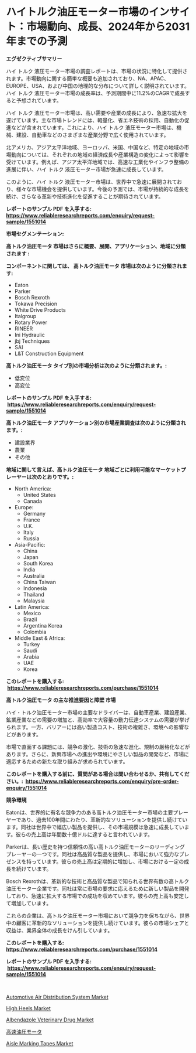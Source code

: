 <p><h1>ハイトルク油圧モーター市場のインサイト：市場動向、成長、2024年から2031年までの予測</h1></p><p><strong>エグゼクティブサマリー</strong></p>
<p><p>ハイ トルク 液圧モーター市場の調査レポートは、市場の状況に特化して提供されます。市場動向に関する簡単な概要も追加されており、NA、APAC、EUROPE、USA、および中国の地理的な分布について詳しく説明されています。ハイ トルク 液圧モーター市場の成長率は、予測期間中に11.2%のCAGRで成長すると予想されています。</p><p>ハイ トルク 液圧モーター市場は、高い需要や産業の成長により、急速な拡大を遂げています。主な市場トレンドには、軽量化、省エネ技術の採用、自動化の促進などが含まれています。これにより、ハイ トルク 液圧モーター市場は、機械、建設、自動車などのさまざまな産業分野で広く使用されています。</p><p>北アメリカ、アジア太平洋地域、ヨーロッパ、米国、中国など、特定の地域の市場動向については、それぞれの地域の経済成長や産業構造の変化によって影響を受けています。例えば、アジア太平洋地域では、高速な工業化やインフラ整備の進展に伴い、ハイ トルク 液圧モーター市場が急速に成長しています。</p><p>このように、ハイ トルク 液圧モーター市場は、世界中で急速に展開されており、様々な市場機会を提供しています。今後の予測では、市場が持続的な成長を続け、さらなる革新や技術進化を促進することが期待されています。</p></p>
<p><strong>レポートのサンプル PDF を入手する: <a href="https://www.reliableresearchreports.com/enquiry/request-sample/1551014">https://www.reliableresearchreports.com/enquiry/request-sample/1551014</a></strong></p>
<p><strong>市場セグメンテーション:</strong></p>
<p><strong> 高トルク油圧モータ 市場はさらに概要、展開、アプリケーション、地域に分類されます :</strong></p>
<p><strong>コンポーネントに関しては、 高トルク油圧モータ 市場は次のように分類されます: &nbsp;</strong></p>
<p><ul><li>Eaton</li><li>Parker</li><li>Bosch Rexroth</li><li>Tokawa Precision</li><li>White Drive Products</li><li>Italgroup</li><li>Rotary Power</li><li>RINEER</li><li>Ini Hydraulic</li><li>jbj Techniques</li><li>SAI</li><li>L&T Construction Equipment</li></ul></p>
<p><strong> 高トルク油圧モータ タイプ別の市場分析は次のように分類されます。:</strong></p>
<p><ul><li>低変位</li><li>高変位</li></ul></p>
<p><strong>レポートのサンプル PDF を入手する: &nbsp;<a href="https://www.reliableresearchreports.com/enquiry/request-sample/1551014">https://www.reliableresearchreports.com/enquiry/request-sample/1551014</a></strong></p>
<p><strong> 高トルク油圧モータ アプリケーション別の市場産業調査は次のように分類されます。:</strong></p>
<p><ul><li>建設業界</li><li>農業</li><li>その他</li></ul></p>
<p><strong>地域に関して言えば、高トルク油圧モータ 地域ごとに利用可能なマーケットプレーヤーは次のとおりです。:</strong></p>
<p><ul>
    <li>
        North America:
        <ul>
            <li>United States</li>
            <li>Canada</li>
        </ul>
    </li>
    <li>
        Europe:
        <ul>
            <li>Germany</li>
            <li>France</li>
            <li>U.K.</li>
            <li>Italy</li>
            <li>Russia</li>
        </ul>
    </li>
    <li>
        Asia-Pacific:
        <ul>
            <li>China</li>
            <li>Japan</li>
            <li>South Korea</li>
            <li>India</li>
            <li>Australia</li>
            <li>China Taiwan</li>
            <li>Indonesia</li>
            <li>Thailand</li>
            <li>Malaysia</li>
        </ul>
    </li>
    <li>
        Latin America:
        <ul>
            <li>Mexico</li>
            <li>Brazil</li>
            <li>Argentina Korea</li>
            <li>Colombia</li>
        </ul>
    </li>
    <li>
        Middle East & Africa:
        <ul>
            <li>Turkey</li>
            <li>Saudi</li>
            <li>Arabia</li>
            <li>UAE</li>
            <li>Korea</li>
        </ul>
    </li>
    </ul></p>
<p><strong>このレポートを購入する: &nbsp;<a href="https://www.reliableresearchreports.com/purchase/1551014">https://www.reliableresearchreports.com/purchase/1551014</a></strong></p>
<p><strong>高トルク油圧モータ の主な推進要因と障壁 市場</strong></p>
<p><p>ハイ・トルク油圧モーター市場の主要なドライバーは、自動車産業、建設産業、鉱業産業などの需要の増加と、高効率で大容量の動力伝達システムの需要が挙げられます。一方、バリアーには高い製造コスト、技術の複雑さ、環境への影響などがあります。</p><p>市場で直面する課題には、競争の激化、技術の急速な進化、規制の厳格化などがあります。さらに、新興市場への進出や環境にやさしい製品の開発など、市場に適応するための新たな取り組みが求められています。</p></p>
<p><strong>このレポートを購入する前に、質問がある場合は問い合わせるか、共有してください。:&nbsp; <a href="https://www.reliableresearchreports.com/enquiry/pre-order-enquiry/1551014">https://www.reliableresearchreports.com/enquiry/pre-order-enquiry/1551014</a></strong></p>
<p><strong>競争環境</strong></p>
<p><p>Eatonは、世界的に有名な競争力のある高トルク油圧モーター市場の主要プレーヤーであり、過去100年間にわたり、革新的なソリューションを提供し続けています。同社は世界中で幅広い製品を提供し、その市場規模は急速に成長しています。彼らの売上高は年間数十億ドルに達すると言われています。</p><p>Parkerは、長い歴史を持つ信頼性の高い高トルク油圧モーターのリーディングプレーヤーの一つです。同社は高品質な製品を提供し、市場において強力なプレゼンスを持っています。彼らの売上高は定期的に増加し、市場における一定の成長を続けています。</p><p>Bosch Rexrothは、革新的な技術と高品質な製品で知られる世界有数の高トルク油圧モーター企業です。同社は常に市場の要求に応えるために新しい製品を開発しており、急速に拡大する市場での成功を収めています。彼らの売上高も安定して増加しています。</p><p>これらの企業は、高トルク油圧モーター市場において競争力を保ちながら、世界中の顧客に革新的なソリューションを提供し続けています。彼らの市場シェアと収益は、業界全体の成長をけん引しています。</p></p>
<p><strong>このレポートを購入する: &nbsp; <a href="https://www.reliableresearchreports.com/purchase/1551014">https://www.reliableresearchreports.com/purchase/1551014</a></strong></p>
<p><strong>レポートのサンプル PDF を入手する: &nbsp;<a href="https://www.reliableresearchreports.com/enquiry/request-sample/1551014">https://www.reliableresearchreports.com/enquiry/request-sample/1551014</a></strong><strong></strong></p>
<p>&nbsp;</p>
<p><p><a href="https://gentle-editor-9db.notion.site/Insights-into-Automotive-Air-Distribution-System-Market-Size-Analysing-Market-Share-Trends-and-Gr-b1e7c86bd64a4d548f3c7807464fb2c7">Automotive Air Distribution System Market</a></p><p><a href="https://github.com/gdfhhhj/Market-Research-Report-List-3/blob/main/high-heels-market.md">High Heels Market</a></p><p><a href="https://issuu.com/reportprime-2/docs/albendazole-veterinary-drug-market-size-2030.pptx">Albendazole Veterinary Drug Market</a></p><p><a href="https://github.com/CloydAbbott2023/Market-Research-Report-List-1/blob/main/47025266919.md">高速油圧モータ</a></p><p><a href="https://issuu.com/reportprime-2/docs/aisle-marking-tapes-market-size-2030.pptx">Aisle Marking Tapes Market</a></p></p>